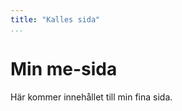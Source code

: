 ```yaml
---
title: "Kalles sida"
...
```


Min me-sida
=========================

Här kommer innehållet till min fina sida.
